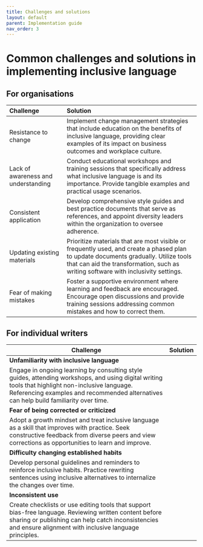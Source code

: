 ```yaml
---
title: Challenges and solutions
layout: default
parent: Implementation guide
nav_order: 3
---
```

# Common challenges and solutions in implementing inclusive language

## For organisations

| Challenge                             | Solution                                                                                                                                                                                                                                                                                                                         |
| :------------------------------------ | :--------------------------------------------------------------------------------------------------------------------------------------------------------------------------------------------------------------------------------------------------------------------------------------------------------------------------------- |
| Resistance to change                  | Implement change management strategies that include education on the benefits of inclusive language, providing clear examples of its impact on business outcomes and workplace culture.                                                                                                                                           |
| Lack of awareness and understanding | Conduct educational workshops and training sessions that specifically address what inclusive language is and its importance. Provide tangible examples and practical usage scenarios.                                                                                                                                             |
| Consistent application                | Develop comprehensive style guides and best practice documents that serve as references, and appoint diversity leaders within the organization to oversee adherence.                                                                                                                                                            |
| Updating existing materials           | Prioritize materials that are most visible or frequently used, and create a phased plan to update documents gradually. Utilize tools that can aid the transformation, such as writing software with inclusivity settings.                                                                                                         |
| Fear of making mistakes               | Foster a supportive environment where learning and feedback are encouraged. Encourage open discussions and provide training sessions addressing common mistakes and how to correct them.                                                                                                                                         |

## For individual writers

| **Challenge** | **Solution** |
|---------------|--------------|
| **Unfamiliarity with inclusive language**  
| Engage in ongoing learning by consulting style guides, attending workshops, and using digital writing tools that highlight non-inclusive language. Referencing examples and recommended alternatives can help build familiarity over time. |
| **Fear of being corrected or criticized**  
| Adopt a growth mindset and treat inclusive language as a skill that improves with practice. Seek constructive feedback from diverse peers and view corrections as opportunities to learn and improve. |
| **Difficulty changing established habits**  
| Develop personal guidelines and reminders to reinforce inclusive habits. Practice rewriting sentences using inclusive alternatives to internalize the changes over time. |
| **Inconsistent use**  
| Create checklists or use editing tools that support bias-free language. Reviewing written content before sharing or publishing can help catch inconsistencies and ensure alignment with inclusive language principles. |

